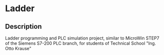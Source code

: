 # Ladder

## Description

Ladder programming and PLC simulation project, similar to MicroWin STEP7 of the Siemens S7-200 PLC branch, for students of Technical School "Ing. Otto Krause"

